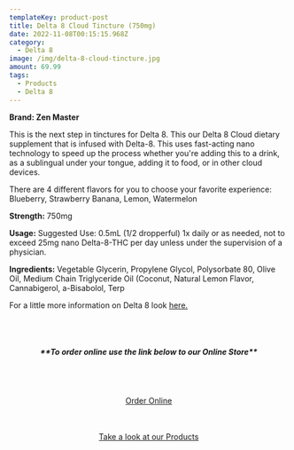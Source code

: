 ```yaml
---
templateKey: product-post
title: Delta 8 Cloud Tincture (750mg)
date: 2022-11-08T00:15:15.968Z
category:
  - Delta 8
image: /img/delta-8-cloud-tincture.jpg
amount: 69.99
tags:
  - Products
  - Delta 8
---
```

**Brand: Zen Master**

This is the next step in tinctures for Delta 8. This our Delta 8 Cloud dietary supplement that is infused with Delta-8. This uses fast-acting nano technology to speed up the process whether you're adding this to a drink, as a sublingual under your tongue, adding it to food, or in other cloud devices. 

There are 4 different flavors for you to choose your favorite experience: Blueberry, Strawberry Banana, Lemon, Watermelon

**Strength:** 750mg

**Usage:** Suggested Use: 0.5mL (1/2 dropperful) 1x daily or as needed, not to exceed 25mg nano Delta-8-THC per day unless under the supervision of a physician.

**Ingredients:** Vegetable Glycerin, Propylene Glycol, Polysorbate 80, Olive Oil, Medium Chain Triglyceride Oil (Coconut, Natural Lemon Flavor, Cannabigerol, a-Bisabolol, Terp

For a little more information on Delta 8 look [here.](https://capitalamericanshaman.com/blog/delta-8/)

<br><br>

<Center>

##### \*\*To order online use the link below to our Online Store\*\*

<br><br>

<Center><a class="link-view-more-products" target="_blank" href="https://capitalcbd.shop/product/delta-8-cloud-tincture-750mg/">Order Online</a></

<br><br><br>

<Center><a class="link-view-more-products" target="_blank" href="https://capitalamericanshaman.com/products">Take a look at our Products</a></Center>

<br><br>
